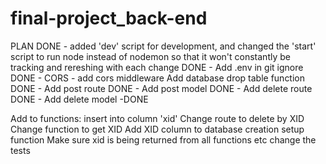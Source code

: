 # final-project_back-end

PLAN
DONE -  added 'dev' script for development, and changed the 'start' script to run node instead of nodemon so that it won't constantly be tracking and rereshing with each change
DONE - Add .env in git ignore
DONE - CORS - add cors middleware
Add database drop table function 
DONE - Add post route
DONE - Add post model
DONE - Add delete route
DONE - Add delete model
-DONE

Add to functions: insert into column 'xid'
Change route to delete by XID
Change function to get XID
Add XID column to database creation setup function 
Make sure xid is being returned from all functions etc
change the tests


